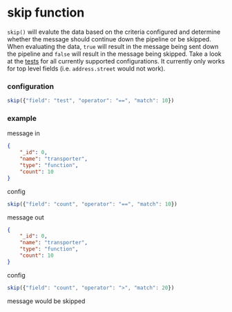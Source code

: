 # skip function

`skip()` will evalute the data based on the criteria configured and determine whether the message should continue down the pipeline or be skipped. When evaluating the data, `true` will result in the message being sent down the pipeline and `false` will result in the message being skipped. Take a look at the [tests](skipper_test.go) for all currently supported configurations. It currently only works for top level fields (i.e. `address.street` would not work).

### configuration

```javascript
skip({"field": "test", "operator": "==", "match": 10})
```

### example

message in
```JSON
{
    "_id": 0,
    "name": "transporter",
    "type": "function",
    "count": 10
}
```

config
```javascript
skip({"field": "count", "operator": "==", "match": 10})
```

message out
```JSON
{
    "_id": 0,
    "name": "transporter",
    "type": "function",
    "count": 10
}
```

config
```javascript
skip({"field": "count", "operator": ">", "match": 20})
```

message would be skipped